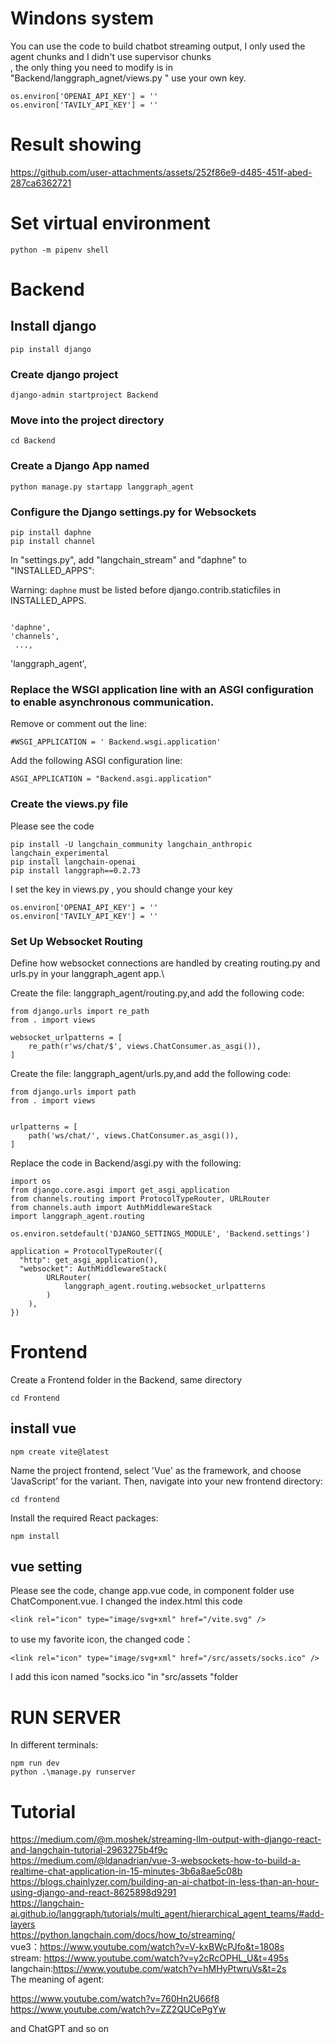 # Windons system
You can use the code to build chatbot streaming output, I only used the agent chunks and I didn't use supervisor chunks \
, the only thing you need to modify is in "Backend/langgraph_agnet/views.py " use your own key. 
```
os.environ['OPENAI_API_KEY'] = '' 
os.environ['TAVILY_API_KEY'] = ''
```
# Result showing


https://github.com/user-attachments/assets/252f86e9-d485-451f-abed-287ca6362721


# Set virtual environment
```
python -m pipenv shell
```
# Backend
## Install django
```
pip install django
```
### Create django project
```
django-admin startproject Backend
```
### Move into the project directory
```
cd Backend
```
### Create a Django App named
```
python manage.py startapp langgraph_agent
```

### Configure the Django settings.py for Websockets
```
pip install daphne 
pip install channel
```

In "settings.py", add "langchain_stream" and "daphne" to "INSTALLED_APPS":

Warning: `daphne` must be listed before django.contrib.staticfiles in INSTALLED_APPS.
```

'daphne',
'channels',
 ...,
```
'langgraph_agent',
### Replace the WSGI application line with an ASGI configuration to enable asynchronous communication.
Remove or comment out the line:
```
#WSGI_APPLICATION = ' Backend.wsgi.application'
```
Add the following ASGI configuration line:
```
ASGI_APPLICATION = "Backend.asgi.application"
```

### Create the views.py file
Please see the code
```
pip install -U langchain_community langchain_anthropic langchain_experimental
pip install langchain-openai
pip install langgraph==0.2.73
```
I set the key in views.py , you should change your key
```
os.environ['OPENAI_API_KEY'] = ''
os.environ['TAVILY_API_KEY'] = ''
```

### Set Up Websocket Routing
Define how websocket connections are handled by creating routing.py and urls.py in your langgraph_agent app.\

Create the file: langgraph_agent/routing.py,and add the following code:
```
from django.urls import re_path  
from . import views  
  
websocket_urlpatterns = [  
    re_path(r'ws/chat/$', views.ChatConsumer.as_asgi()),  
]
```
Create the file: langgraph_agent/urls.py,and add the following code:
```
from django.urls import path  
from . import views  
  
  
urlpatterns = [  
    path('ws/chat/', views.ChatConsumer.as_asgi()),  
]
```

Replace the code in Backend/asgi.py with the following:
```
import os  
from django.core.asgi import get_asgi_application  
from channels.routing import ProtocolTypeRouter, URLRouter  
from channels.auth import AuthMiddlewareStack  
import langgraph_agent.routing  
  
os.environ.setdefault('DJANGO_SETTINGS_MODULE', 'Backend.settings')  
  
application = ProtocolTypeRouter({  
  "http": get_asgi_application(),  
  "websocket": AuthMiddlewareStack(  
        URLRouter(  
            langgraph_agent.routing.websocket_urlpatterns  
        )  
    ), 
})
```

# Frontend
Create a Frontend folder in the Backend, same directory 
```
cd Frontend
```
## install vue
```
npm create vite@latest
```
Name the project frontend, select 'Vue' as the framework, and choose 'JavaScript' for the variant. Then, navigate into your new frontend directory:
```
cd frontend
```
Install the required React packages:
```
npm install
```
## vue setting
Please see the code, change app.vue code, in  component folder use ChatComponent.vue.
I changed the index.html this code 
```
<link rel="icon" type="image/svg+xml" href="/vite.svg" />
```
to use my favorite icon, the changed code：
```
<link rel="icon" type="image/svg+xml" href="/src/assets/socks.ico" />
```
I add this icon named "socks.ico "in "src/assets "folder

# RUN SERVER

In different terminals:
```
npm run dev
python .\manage.py runserver
```
# Tutorial
https://medium.com/@m.moshek/streaming-llm-output-with-django-react-and-langchain-tutorial-2963275b4f9c \
https://medium.com/@ldanadrian/vue-3-websockets-how-to-build-a-realtime-chat-application-in-15-minutes-3b6a8ae5c08b \
https://blogs.chainlyzer.com/building-an-ai-chatbot-in-less-than-an-hour-using-django-and-react-8625898d9291  \
https://langchain-ai.github.io/langgraph/tutorials/multi_agent/hierarchical_agent_teams/#add-layers \
https://python.langchain.com/docs/how_to/streaming/ \
vue3：https://www.youtube.com/watch?v=V-kxBWcPJfo&t=1808s  \
stream: https://www.youtube.com/watch?v=y2cRcOPHL_U&t=495s \
langchain:https://www.youtube.com/watch?v=hMHyPtwruVs&t=2s \
The meaning of agent: 

https://www.youtube.com/watch?v=760Hn2U66f8 \
https://www.youtube.com/watch?v=ZZ2QUCePgYw 

and ChatGPT and so on 





